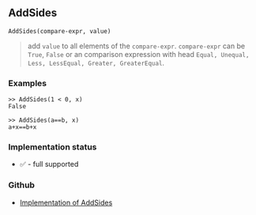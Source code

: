 ## AddSides

```
AddSides(compare-expr, value) 
```

> add `value` to all elements of the `compare-expr`. `compare-expr` can be `True`, `False` or an comparison expression with head `Equal, Unequal, Less, LessEqual, Greater, GreaterEqual`. 

### Examples

```
>> AddSides(1 < 0, x) 
False      
 
>> AddSides(a==b, x)    
a+x==b+x
```
    

### Implementation status

* &#x2705; - full supported

### Github

* [Implementation of AddSides](https://github.com/axkr/symja_android_library/blob/master/symja_android_library/matheclipse-core/src/main/java/org/matheclipse/core/builtin/SidesFunctions.java#L25) 
